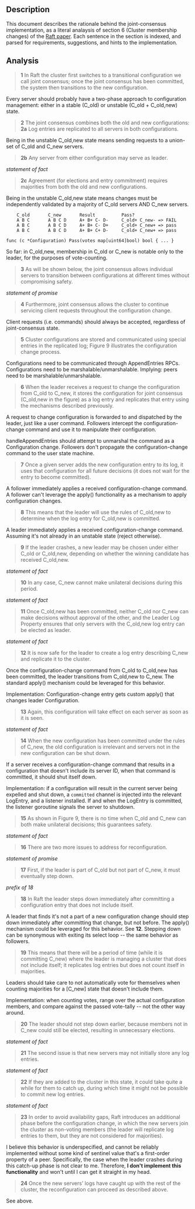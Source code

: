 ## Description

This document describes the rationale behind the joint-consensus implementation,
as a literal analaysis of section 6 (Cluster membership changes) of the
[Raft paper](https://ramcloud.stanford.edu/wiki/download/attachments/11370504/raft.pdf).
Each sentence in the section is indexed, and parsed for requirements,
suggestions, and hints to the implementation.


## Analysis

> **1** In Raft the cluster first switches to a transitional configuration we
> call joint consensus; once the joint consensus has been committed, the system
> then transitions to the new configuration.

Every server should probably have a two-phase approach to configuration
management: either in a stable (C_old) or unstable (C_old + C_old,new) state.


> **2** The joint consensus combines both the old and new configurations:
> **2a** Log entries are replicated to all servers in both configurations.

Being in the unstable C_old,new state means sending requests to a union-set of
C_old and C_new servers.


> **2b** Any server from either configuration may serve as leader.

_statement of fact_


> **2c** Agreement (for elections and entry commitment) requires majorities from
> both the old and new configurations.

Being in the unstable C_old,new state means changes must be independently
validated by a majority of C_old servers AND C_new servers.

```
	C_old       C_new       Result          Pass?
	A B C       A B C D     A+ B+ C- D-     C_old+ C_new- => FAIL
	A B C       A B C D     A+ B+ C- D+     C_old+ C_new+ => pass
	A B C       A B C D     A+ B+ C+ D-     C_old+ C_new+ => pass
```

```
func (c *Configuration) Pass(votes map[uint64]bool) bool { ... }
```

So far: in C_old,new, membership in C_old or C_new is notable only to the
leader, for the purposes of vote-counting.


> **3** As will be shown below, the joint consensus allows individual servers to
> transition between configurations at different times without compromising
> safety.

_statement of promise_


> **4** Furthermore, joint consensus allows the cluster to continue servicing
> client requests throughout the configuration change.

Client requests (i.e. commands) should always be accepted, regardless of
joint-consensus state.


> **5** Cluster configurations are stored and communicated using special entries
> in the replicated log; Figure 9 illustrates the configuration change process.

Configurations need to be communicated through AppendEntries RPCs.
Configurations need to be marshalable/unmarshalable.
Implying: peers need to be marshalable/unmarshalable.


> **6** When the leader receives a request to change the configuration from
> C_old to C_new, it stores the configuration for joint consensus (C_old,new in
> the figure) as a log entry and replicates that entry using the mechanisms
> described previously.

A request to change configuration is forwarded to and dispatched by the
leader, just like a user command. Followers intercept the configuration-change
command and use it to manipulate their configuration.

handleAppendEntries should attempt to unmarshal the command as a Configuration
change. Followers don't propagate the configuration-change command to the user
state machine.


> **7** Once a given server adds the new configuration entry to its log, it uses
> that configuration for all future decisions (it does not wait for the entry to
> become committed).

A follower immediately applies a received configuration-change command. A
follower can't leverage the apply() functionality as a mechanism to apply
configuration changes.


> **8** This means that the leader will use the rules of C_old,new to determine
> when the log entry for C_old,new is committed.

A leader immediately applies a received configuration-change command.
Assuming it's not already in an unstable state (reject otherwise).


> **9** If the leader crashes, a new leader may be chosen under either C_old or
> C_old,new, depending on whether the winning candidate has received C_old,new.

_statement of fact_


> **10** In any case, C_new cannot make unilateral decisions during this period.

_statement of fact_


> **11** Once C_old,new has been committed, neither C_old nor C_new can make
> decisions without approval of the other, and the Leader Log Property ensures
> that only servers with the C_old,new log entry can be elected as leader.

_statement of fact_


> **12** It is now safe for the leader to create a log entry describing C_new
> and replicate it to the cluster.

Once the configuration-change command from C_old to C_old,new has been
committed, the leader transitions from C_old,new to C_new. The standard apply()
mechanism could be leveraged for this behavior.

Implementation: Configuration-change entry gets custom apply() that changes
leader Configuration.


> **13** Again, this configuration will take effect on each server as soon as it
> is seen.

_statement of fact_


> **14** When the new configuration has been committed under the rules of C_new,
> the old configuration is irrelevant and servers not in the new configuration
> can be shut down.

If a server receives a configuration-change command that results in a
configuration that doesn't include its server ID, when that command is
committed, it should shut itself down.

Implementation: if a configuration will result in the current server being
expelled and shut down, a `committed` channel is injected into the relevant
LogEntry, and a listener installed. If and when the LogEntry is committed, the
listener goroutine signals the server to shutdown.


> **15** As shown in Figure 9, there is no time when C_old and C_new can both
> make unilateral decisions; this guarantees safety.

_statement of fact_


> **16** There are two more issues to address for reconfiguration.

_statement of promise_


> **17** First, if the leader is part of C_old but not part of C_new, it must
> eventually step down.

_prefix of 18_


> **18** In Raft the leader steps down immediately after committing a
> configuration entry that does not include itself.

A leader that finds it's not a part of a new configuration change should step
down immediately after committing that change, but not before. The apply()
mechanism could be leveraged for this behavior. See **12**. Stepping down can be
synonymous with exiting its select loop -- the same behavior as followers.


> **19** This means that there will be a period of time (while it is committing
> C_new) where the leader is managing a cluster that does not include itself; it
> replicates log entries but does not count itself in majorities.

Leaders should take care to not automatically vote for themselves when
counting majorities for a [C_new] state that doesn't include them.

Implementation: when counting votes, range over the actual configuration
members, and compare against the passed vote-tally -- not the other way around.

> **20** The leader should not step down earlier, because members not in C_new
> could still be elected, resulting in unnecessary elections.

_statement of fact_


> **21** The second issue is that new servers may not initially store any log
> entries.

_statement of fact_


> **22** If they are added to the cluster in this state, it could take quite a
> while for them to catch up, during which time it might not be possible to
> commit new log entries.

_statement of fact_


> **23** In order to avoid availability gaps, Raft introduces an additional
> phase before the configuration change, in which the new servers join the
> cluster as non-voting members (the leader will replicate log entries to them,
> but they are not considered for majorities).

I believe this behavior is underspecified, and cannot be reliably implemented
without some kind of sentinel value that's a first-order property of a peer.
Specifically, the case when the leader crashes during this catch-up phase is
not clear to me. Therefore, **I don't implement this functionality** and won't
until I can get it straight in my head.


> **24** Once the new servers’ logs have caught up with the rest of the cluster,
> the reconfiguration can proceed as described above.

See above.
